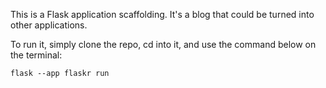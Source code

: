 This is a Flask application scaffolding. It's a blog that could be turned into other applications.

To run it, simply clone the repo, cd into it, and use the command below on the terminal:

`flask --app flaskr run`